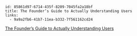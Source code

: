 ```
id: 85861d97-6714-435f-8209-7045fa2a18bf
title: The Founder’s Guide to Actually Understanding Users
links:
  - 9a9a2fb6-41b7-11ea-b332-7f561162cd24
```

[The Founder’s Guide to Actually Understanding Users][1]

[1]: https://mgadams.com/the-founders-guide-to-actually-understanding-users-c68feaecac44
